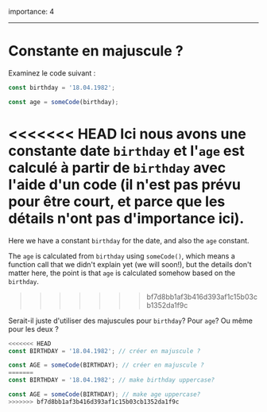 importance: 4

---

# Constante en majuscule ?

Examinez le code suivant :

```js
const birthday = '18.04.1982';

const age = someCode(birthday);
```

<<<<<<< HEAD
Ici nous avons une constante date `birthday` et l'`age` est calculé à partir de `birthday` avec l'aide d'un code (il n'est pas prévu pour être court, et parce que les détails n'ont pas d'importance ici).
=======
Here we have a constant `birthday` for the date, and also the `age` constant.

The `age` is calculated from `birthday` using `someCode()`, which means a function call that we didn't explain yet (we will soon!), but the details don't matter here, the point is that `age` is calculated somehow based on the `birthday`.
>>>>>>> bf7d8bb1af3b416d393af1c15b03cb1352da1f9c

Serait-il juste d'utiliser des majuscules pour `birthday`? Pour `age`? Ou même pour les deux ?

```js
<<<<<<< HEAD
const BIRTHDAY = '18.04.1982'; // créer en majuscule ?

const AGE = someCode(BIRTHDAY); // créer en majuscule ?
=======
const BIRTHDAY = '18.04.1982'; // make birthday uppercase?

const AGE = someCode(BIRTHDAY); // make age uppercase?
>>>>>>> bf7d8bb1af3b416d393af1c15b03cb1352da1f9c
```
